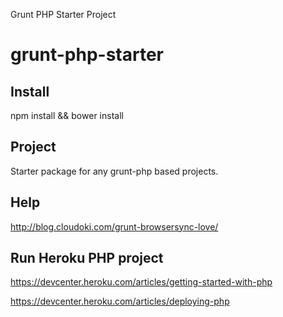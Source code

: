 Grunt PHP Starter Project

# grunt-php-starter

## Install
npm install && bower install

## Project
Starter package for any grunt-php based projects.

## Help
http://blog.cloudoki.com/grunt-browsersync-love/


## Run Heroku PHP project
https://devcenter.heroku.com/articles/getting-started-with-php

https://devcenter.heroku.com/articles/deploying-php